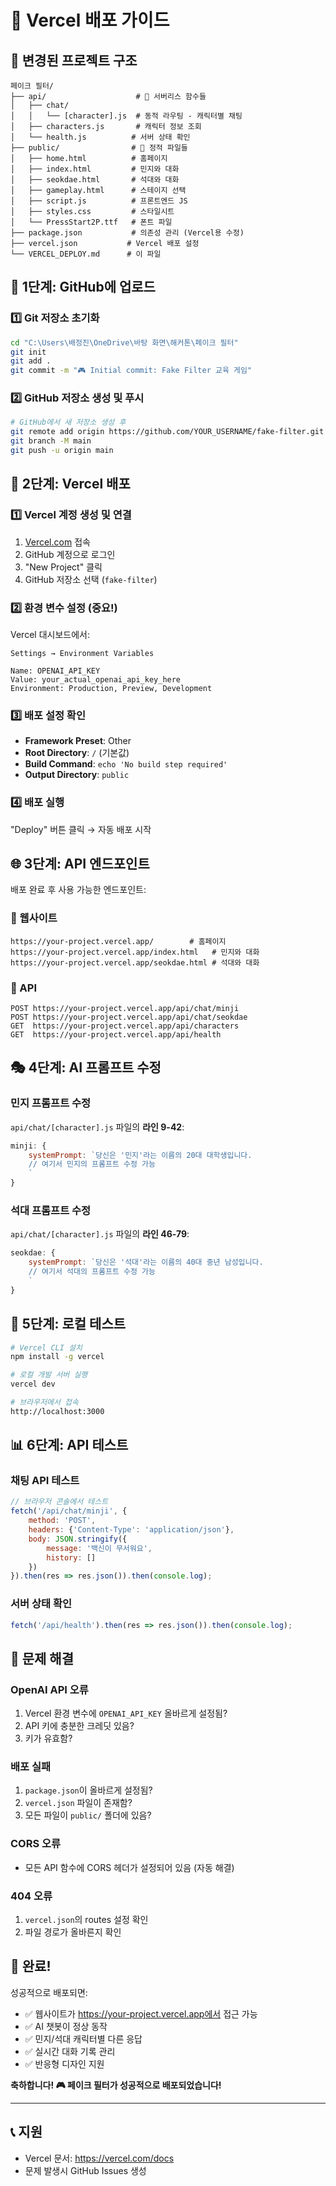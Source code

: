 # 🚀 Vercel 배포 가이드

## 📁 변경된 프로젝트 구조

```
페이크 필터/
├── api/                    # 🔧 서버리스 함수들
│   ├── chat/
│   │   └── [character].js  # 동적 라우팅 - 캐릭터별 채팅
│   ├── characters.js       # 캐릭터 정보 조회
│   └── health.js          # 서버 상태 확인
├── public/                # 📄 정적 파일들
│   ├── home.html          # 홈페이지
│   ├── index.html         # 민지와 대화
│   ├── seokdae.html       # 석대와 대화
│   ├── gameplay.html      # 스테이지 선택
│   ├── script.js          # 프론트엔드 JS
│   ├── styles.css         # 스타일시트
│   └── PressStart2P.ttf   # 폰트 파일
├── package.json           # 의존성 관리 (Vercel용 수정)
├── vercel.json           # Vercel 배포 설정
└── VERCEL_DEPLOY.md      # 이 파일
```

## 🎯 1단계: GitHub에 업로드

### 1️⃣ Git 저장소 초기화
```bash
cd "C:\Users\배정진\OneDrive\바탕 화면\해커톤\페이크 필터"
git init
git add .
git commit -m "🎮 Initial commit: Fake Filter 교육 게임"
```

### 2️⃣ GitHub 저장소 생성 및 푸시
```bash
# GitHub에서 새 저장소 생성 후
git remote add origin https://github.com/YOUR_USERNAME/fake-filter.git
git branch -M main
git push -u origin main
```

## 🚀 2단계: Vercel 배포

### 1️⃣ Vercel 계정 생성 및 연결
1. [Vercel.com](https://vercel.com) 접속
2. GitHub 계정으로 로그인
3. "New Project" 클릭
4. GitHub 저장소 선택 (`fake-filter`)

### 2️⃣ 환경 변수 설정 (중요!)
Vercel 대시보드에서:
```
Settings → Environment Variables

Name: OPENAI_API_KEY
Value: your_actual_openai_api_key_here
Environment: Production, Preview, Development
```

### 3️⃣ 배포 설정 확인
- **Framework Preset**: Other
- **Root Directory**: `/` (기본값)
- **Build Command**: `echo 'No build step required'`
- **Output Directory**: `public`

### 4️⃣ 배포 실행
"Deploy" 버튼 클릭 → 자동 배포 시작

## 🌐 3단계: API 엔드포인트

배포 완료 후 사용 가능한 엔드포인트:

### 📱 웹사이트
```
https://your-project.vercel.app/        # 홈페이지
https://your-project.vercel.app/index.html   # 민지와 대화
https://your-project.vercel.app/seokdae.html # 석대와 대화
```

### 🤖 API
```
POST https://your-project.vercel.app/api/chat/minji
POST https://your-project.vercel.app/api/chat/seokdae
GET  https://your-project.vercel.app/api/characters
GET  https://your-project.vercel.app/api/health
```

## 🎭 4단계: AI 프롬프트 수정

### 민지 프롬프트 수정
`api/chat/[character].js` 파일의 **라인 9-42**:
```javascript
minji: {
    systemPrompt: `당신은 '민지'라는 이름의 20대 대학생입니다.
    // 여기서 민지의 프롬프트 수정 가능
    `
}
```

### 석대 프롬프트 수정  
`api/chat/[character].js` 파일의 **라인 46-79**:
```javascript
seokdae: {
    systemPrompt: `당신은 '석대'라는 이름의 40대 중년 남성입니다.
    // 여기서 석대의 프롬프트 수정 가능
    `
}
```

## 🔧 5단계: 로컬 테스트

```bash
# Vercel CLI 설치
npm install -g vercel

# 로컬 개발 서버 실행
vercel dev

# 브라우저에서 접속
http://localhost:3000
```

## 📊 6단계: API 테스트

### 채팅 API 테스트
```javascript
// 브라우저 콘솔에서 테스트
fetch('/api/chat/minji', {
    method: 'POST',
    headers: {'Content-Type': 'application/json'},
    body: JSON.stringify({
        message: '백신이 무서워요',
        history: []
    })
}).then(res => res.json()).then(console.log);
```

### 서버 상태 확인
```javascript
fetch('/api/health').then(res => res.json()).then(console.log);
```

## 🐛 문제 해결

### OpenAI API 오류
1. Vercel 환경 변수에 `OPENAI_API_KEY` 올바르게 설정됨?
2. API 키에 충분한 크레딧 있음?
3. 키가 유효함?

### 배포 실패
1. `package.json`이 올바르게 설정됨?
2. `vercel.json` 파일이 존재함?
3. 모든 파일이 `public/` 폴더에 있음?

### CORS 오류  
- 모든 API 함수에 CORS 헤더가 설정되어 있음 (자동 해결)

### 404 오류
1. `vercel.json`의 routes 설정 확인
2. 파일 경로가 올바른지 확인

## 🎉 완료!

성공적으로 배포되면:
- ✅ 웹사이트가 https://your-project.vercel.app에서 접근 가능
- ✅ AI 챗봇이 정상 동작  
- ✅ 민지/석대 캐릭터별 다른 응답
- ✅ 실시간 대화 기록 관리
- ✅ 반응형 디자인 지원

**축하합니다! 🎮 페이크 필터가 성공적으로 배포되었습니다!**

---

## 📞 지원

- Vercel 문서: https://vercel.com/docs
- 문제 발생시 GitHub Issues 생성